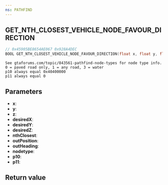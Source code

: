 ```yaml
---
ns: PATHFIND
---
```

## GET_NTH_CLOSEST_VEHICLE_NODE_FAVOUR_DIRECTION

```c
// 0x45905BE8654AE067 0x928A4DEC
BOOL GET_NTH_CLOSEST_VEHICLE_NODE_FAVOUR_DIRECTION(float x, float y, float z, float desiredX, float desiredY, float desiredZ, int nthClosest, Vector3* outPosition, float* outHeading, int nodetype, Any p10, Any p11);
```

```
See gtaforums.com/topic/843561-pathfind-node-types for node type info. 0 = paved road only, 1 = any road, 3 = water  
p10 always equal 0x40400000  
p11 always equal 0  
```

## Parameters
* **x**: 
* **y**: 
* **z**: 
* **desiredX**: 
* **desiredY**: 
* **desiredZ**: 
* **nthClosest**: 
* **outPosition**: 
* **outHeading**: 
* **nodetype**: 
* **p10**: 
* **p11**: 

## Return value

